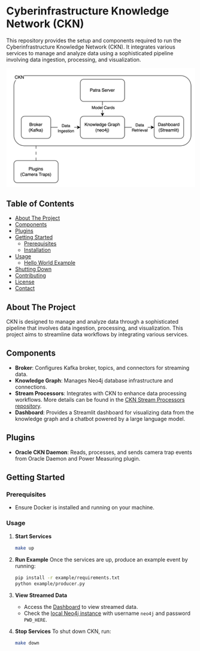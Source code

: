 # Cyberinfrastructure Knowledge Network (CKN)

This repository provides the setup and components required to run the Cyberinfrastructure Knowledge Network (CKN). It integrates various services to manage and analyze data using a sophisticated pipeline involving data ingestion, processing, and visualization.

![CKN Design](ckn-design.png)

## Table of Contents

- [About The Project](#about-the-project)
- [Components](#components)
- [Plugins](#plugins)
- [Getting Started](#getting-started)
  - [Prerequisites](#prerequisites)
  - [Installation](#installation)
- [Usage](#usage)
  - [Hello World Example](#hello-world-example)
- [Shutting Down](#shutting-down)
- [Contributing](#contributing)
- [License](#license)
- [Contact](#contact)

## About The Project

CKN is designed to manage and analyze data through a sophisticated pipeline that involves data ingestion, processing, and visualization. This project aims to streamline data workflows by integrating various services.

## Components

- **Broker**: Configures Kafka broker, topics, and connectors for streaming data.
- **Knowledge Graph**: Manages Neo4j database infrastructure and connections.
- **Stream Processors**: Integrates with CKN to enhance data processing workflows. More details can be found in the [CKN Stream Processors repository](https://github.com/Data-to-Insight-Center/ckn-stream-processors).
- **Dashboard**: Provides a Streamlit dashboard for visualizing data from the knowledge graph and a chatbot powered by a large language model.

## Plugins

- **Oracle CKN Daemon**: Reads, processes, and sends camera trap events from Oracle Daemon and Power Measuring plugin.

## Getting Started

### Prerequisites

- Ensure Docker is installed and running on your machine.

### Usage

1. **Start Services**
   ```bash
   make up
   ```

2. **Run Example**
   Once the services are up, produce an example event by running:
   ```bash
   pip install -r example/requirements.txt
   python example/producer.py
   ```

3. **View Streamed Data**
   - Access the [Dashboard](http://localhost:8502/Camera_Traps) to view streamed data.
   - Check the [local Neo4j instance](http://localhost:7474/browser/) with username `neo4j` and password `PWD_HERE`.

4. **Stop Services**
    To shut down CKN, run:
    ```bash
    make down
    ```